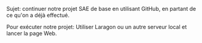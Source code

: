 Sujet: continuer notre projet SAE de base en utilisant GitHub, en partant de ce qu'on a déjà effectué.

Pour exécuter notre projet: Utiliser Laragon ou un autre serveur local et lancer la page Web.


